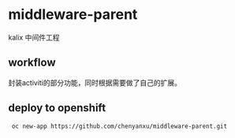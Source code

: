 # middleware-parent
kalix 中间件工程
## workflow
封装activiti的部分功能，同时根据需要做了自己的扩展。
## deploy to openshift
```batch
 oc new-app https://github.com/chenyanxu/middleware-parent.git
```
